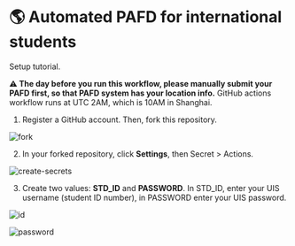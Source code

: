 # 🌎 Automated PAFD for international students
Setup tutorial. 

**⚠️ The day before you run this workflow, please manually submit your PAFD first, so that PAFD system has your location info.**
GitHub actions workflow runs at UTC 2AM, which is 10AM in Shanghai.

1. Register a GitHub account. Then, fork this repository.

![fork](https://github.com/fducslg/pafd-automated/blob/master/docs/fork.png?raw=true)
<br>

2. In your forked repository, click **Settings**, then Secret > Actions.

![create-secrets](https://github.com/fducslg/pafd-automated/blob/master/docs/create-secrets.png?raw=true)
<br>

3. Create two values: **STD_ID** and **PASSWORD**. In STD_ID, enter your UIS username (student ID number), in PASSWORD enter your UIS password.

![id](https://github.com/fducslg/pafd-automated/blob/master/docs/id.png?raw=true)

![password](https://github.com/fducslg/pafd-automated/blob/master/docs/password.png?raw=true)


